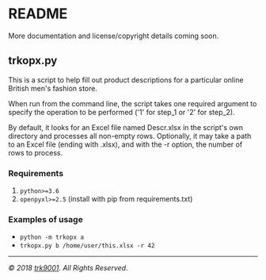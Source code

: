 ﻿# README

More documentation and license/copyright details coming soon.

## trkopx.py

This is a script to help fill out product descriptions for a particular online British men's fashion store.

When run from the command line, the script takes one required argument to specify the operation to be performed ('1' for step_1 or '2' for step_2).

By default, it looks for an Excel file named Descr.xlsx in the script's own directory and processes all non-empty rows. Optionally, it may take a path to an Excel file (ending with .xlsx), and with the -r option, the number of rows to process.

### Requirements

1. `python>=3.6`
2. `openpyxl>=2.5` (install with pip from requirements.txt)

### Examples of usage

- `python -m trkopx a`
- `trkopx.py b /home/user/this.xlsx -r 42`

---

*© 2018 [trk9001](mailto:dev.trk.9001@gmail.com "dev.trk.9001@gmail.com").*
*All Rights Reserved.*
